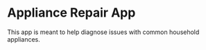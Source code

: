 # Appliance Repair App

This app is meant to help diagnose issues with common household appliances.
